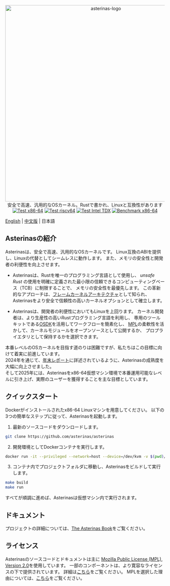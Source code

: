 <p align="center">
    <img src="docs/src/images/logo_en.svg" alt="asterinas-logo" width="620"><br>
    安全で高速、汎用的なOSカーネル。Rustで書かれ、Linuxと互換性があります<br/>
    <a href="https://github.com/asterinas/asterinas/actions/workflows/test_x86.yml"><img src="https://github.com/asterinas/asterinas/actions/workflows/test_x86.yml/badge.svg?event=push" alt="Test x86-64" style="max-width: 100%;"></a>
    <a href="https://github.com/asterinas/asterinas/actions/workflows/test_riscv.yml"><img src="https://github.com/asterinas/asterinas/actions/workflows/test_riscv.yml/badge.svg?event=push" alt="Test riscv64" style="max-width: 100%;"></a>
    <a href="https://github.com/asterinas/asterinas/actions/workflows/test_x86_tdx.yml"><img src="https://github.com/asterinas/asterinas/actions/workflows/test_x86_tdx.yml/badge.svg" alt="Test Intel TDX" style="max-width: 100%;"></a>
    <a href="https://asterinas.github.io/benchmark/x86-64/"><img src="https://github.com/asterinas/asterinas/actions/workflows/benchmark_x86.yml/badge.svg" alt="Benchmark x86-64" style="max-width: 100%;"></a>
    <br/>
</p>

[English](README.md) | [中文版](README_CN.md) | 日本語

## Asterinasの紹介

Asterinasは、安全で高速、汎用的なOSカーネルです。
Linux互換のABIを提供し、Linuxの代替としてシームレスに動作します。
また、メモリの安全性と開発者の利便性を向上させます。

* Asterinasは、Rustを唯一のプログラミング言語として使用し、
  _unsafe Rust_ の使用を明確に定義された最小限の信頼できるコンピューティングベース（TCB）に制限することで、
  メモリの安全性を最優先します。
  この革新的なアプローチは、[フレームカーネルアーキテクチャ](https://asterinas.github.io/book/kernel/the-framekernel-architecture.html)として知られ、
  Asterinasをより安全で信頼性の高いカーネルオプションとして確立します。

* Asterinasは、開発者の利便性においてもLinuxを上回ります。
  カーネル開発者は、より生産性の高いRustプログラミング言語を利用し、
  専用のツールキットである[OSDK](https://asterinas.github.io/book/osdk/guide/index.html)を活用してワークフローを簡素化し、
  [MPL](#License)の柔軟性を活かして、カーネルモジュールをオープンソースとして公開するか、
  プロプライエタリとして保持するかを選択できます。

本番レベルのOSカーネルを目指す道のりは困難ですが、私たちはこの目標に向けて着実に前進しています。  
2024年を通じて、[年末レポート](https://asterinas.github.io/2025/01/20/asterinas-in-2024.html)に詳述されているように、Asterinasの成熟度を大幅に向上させました。  
そして2025年には、Asterinasをx86-64仮想マシン環境で本番運用可能なレベルに引き上げ、実際のユーザーを獲得することを主な目標としています。

## クイックスタート

Dockerがインストールされたx86-64 Linuxマシンを用意してください。
以下の3つの簡単なステップに従って、Asterinasを起動します。

1. 最新のソースコードをダウンロードします。

```bash
git clone https://github.com/asterinas/asterinas
```

2. 開発環境としてDockerコンテナを実行します。

```bash
docker run -it --privileged --network=host --device=/dev/kvm -v $(pwd)/asterinas:/root/asterinas asterinas/asterinas:0.14.1-20250326
```

3. コンテナ内でプロジェクトフォルダに移動し、Asterinasをビルドして実行します。

```bash
make build
make run
```

すべてが順調に進めば、Asterinasは仮想マシン内で実行されます。

## ドキュメント

プロジェクトの詳細については、[The Asterinas Book](https://asterinas.github.io/book/)をご覧ください。

## ライセンス

Asterinasのソースコードとドキュメントは主に
[Mozilla Public License (MPL), Version 2.0](https://github.com/asterinas/asterinas/blob/main/LICENSE-MPL)を使用しています。
一部のコンポーネントは、より寛容なライセンスの下で提供されています。
詳細は[こちら](https://github.com/asterinas/asterinas/blob/main/.licenserc.yaml)をご覧ください。
MPLを選択した理由については、[こちら](https://asterinas.github.io/book/index.html#licensing)をご覧ください。
